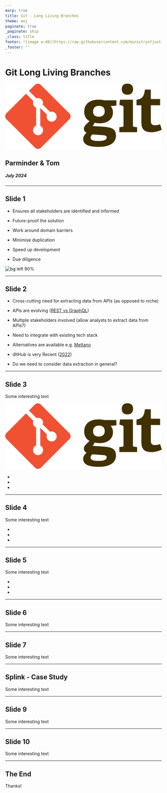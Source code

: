 ```yaml
---
marp: true
title: Git - Long Living Branches
theme: moj
paginate: true
_paginate: skip
_class: title
footer: ![image w:40](https://raw.githubusercontent.com/ministryofjustice/marp-moj-theme/main/images/moj.png)
_footer: ''
---
```


<!-- _header: ![w:100](https://raw.githubusercontent.com/ministryofjustice/marp-moj-theme/main/images/moj.png) -->

# Git Long Living Branches

![bg left 60%](./images/git-logo.png)

## Parminder & Tom

##### July 2024 

---

##  Slide 1

- Ensures all stakeholders are identified and informed

- Future-proof the solution

- Work around domain barriers

- Minimise duplication

- Speed up development

- Due diligence

![bg left 90%](https://evaluationcanada.ca/client_assets/images/people_hold_arrow.png)

---

## Slide 2

- Cross-cutting need for extracting data from APIs (as opposed to niche)

- APIs are evolving ([REST vs GraphQL](https://aws.amazon.com/compare/the-difference-between-graphql-and-rest/))

- Multiple stakeholders involved (allow analysts to extract data from APIs?)

- Need to integrate with existing tech stack

- Alternatives are available e.g. [Meltano](https://meltano.com/)

- dltHub is very Recent ([2022](https://github.com/dlt-hub/dlt/graphs/contributors))

- Do we need to consider data extraction in general?

---

## Slide 3

Some interesting text 

![xxrfxxr](./images/git-logo.png)


-
- 
-

---
## Slide 4

Some interesting text 

-
- 
-



---
## Slide 5

Some interesting text 

-
- 
-

---
## Slide 6

Some interesting text 


---
## Slide 7

Some interesting text 



---
## Splink - Case Study

Some interesting text 



---
## Slide 9

Some interesting text 



---
## Slide 10

Some interesting text 

---
## The End

Thanks!